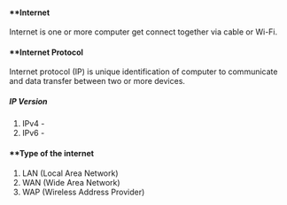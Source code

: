 #### **Internet

Internet is one or more computer get connect together via cable or Wi-Fi.

#### **Internet Protocol 

Internet protocol (IP) is unique identification of computer to communicate and data transfer between two or more devices.

##### **IP Version**
1. IPv4 -
2. IPv6 -
#### **Type of the internet
1. LAN (Local Area Network)
2. WAN (Wide Area Network)
3. WAP (Wireless Address Provider)


